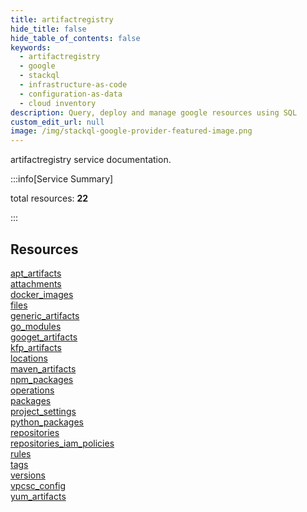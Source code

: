 ```yaml
---
title: artifactregistry
hide_title: false
hide_table_of_contents: false
keywords:
  - artifactregistry
  - google
  - stackql
  - infrastructure-as-code
  - configuration-as-data
  - cloud inventory
description: Query, deploy and manage google resources using SQL
custom_edit_url: null
image: /img/stackql-google-provider-featured-image.png
---
```


artifactregistry service documentation.

:::info[Service Summary]

total resources: __22__  

:::

## Resources
<div class="row">
<div class="providerDocColumn">
<a href="/artifactregistry/apt_artifacts/">apt_artifacts</a><br />
<a href="/artifactregistry/attachments/">attachments</a><br />
<a href="/artifactregistry/docker_images/">docker_images</a><br />
<a href="/artifactregistry/files/">files</a><br />
<a href="/artifactregistry/generic_artifacts/">generic_artifacts</a><br />
<a href="/artifactregistry/go_modules/">go_modules</a><br />
<a href="/artifactregistry/googet_artifacts/">googet_artifacts</a><br />
<a href="/artifactregistry/kfp_artifacts/">kfp_artifacts</a><br />
<a href="/artifactregistry/locations/">locations</a><br />
<a href="/artifactregistry/maven_artifacts/">maven_artifacts</a><br />
<a href="/artifactregistry/npm_packages/">npm_packages</a>
</div>
<div class="providerDocColumn">
<a href="/artifactregistry/operations/">operations</a><br />
<a href="/artifactregistry/packages/">packages</a><br />
<a href="/artifactregistry/project_settings/">project_settings</a><br />
<a href="/artifactregistry/python_packages/">python_packages</a><br />
<a href="/artifactregistry/repositories/">repositories</a><br />
<a href="/artifactregistry/repositories_iam_policies/">repositories_iam_policies</a><br />
<a href="/artifactregistry/rules/">rules</a><br />
<a href="/artifactregistry/tags/">tags</a><br />
<a href="/artifactregistry/versions/">versions</a><br />
<a href="/artifactregistry/vpcsc_config/">vpcsc_config</a><br />
<a href="/artifactregistry/yum_artifacts/">yum_artifacts</a>
</div>
</div>